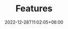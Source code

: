 ---
title: "Features"
date: 2022-12-28T11:02:05+06:00
icon: "ti-package"
description: "Lorem ipsum dolor sit amet ipsum dolor sit amet ipsum dolor sit amet"
type : "docs"
---
